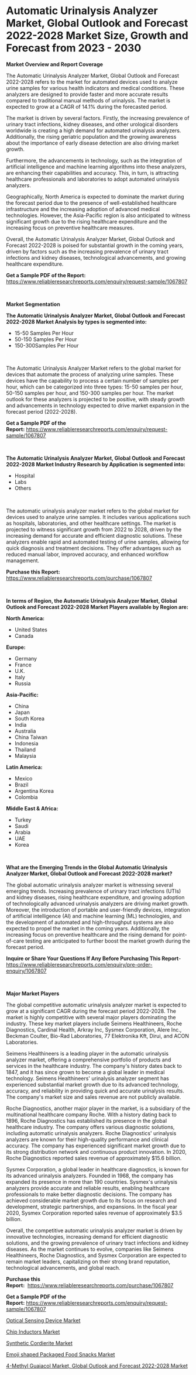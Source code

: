 <p><h1>Automatic Urinalysis Analyzer Market, Global Outlook and Forecast 2022-2028 Market Size, Growth and Forecast from 2023 - 2030</h1></p><p><strong>Market Overview and Report Coverage</strong></p>
<p><p>The Automatic Urinalysis Analyzer Market, Global Outlook and Forecast 2022-2028 refers to the market for automated devices used to analyze urine samples for various health indicators and medical conditions. These analyzers are designed to provide faster and more accurate results compared to traditional manual methods of urinalysis. The market is expected to grow at a CAGR of 14.1% during the forecasted period.</p><p>The market is driven by several factors. Firstly, the increasing prevalence of urinary tract infections, kidney diseases, and other urological disorders worldwide is creating a high demand for automated urinalysis analyzers. Additionally, the rising geriatric population and the growing awareness about the importance of early disease detection are also driving market growth.</p><p>Furthermore, the advancements in technology, such as the integration of artificial intelligence and machine learning algorithms into these analyzers, are enhancing their capabilities and accuracy. This, in turn, is attracting healthcare professionals and laboratories to adopt automated urinalysis analyzers.</p><p>Geographically, North America is expected to dominate the market during the forecast period due to the presence of well-established healthcare infrastructure and the increasing adoption of advanced medical technologies. However, the Asia-Pacific region is also anticipated to witness significant growth due to the rising healthcare expenditure and the increasing focus on preventive healthcare measures.</p><p>Overall, the Automatic Urinalysis Analyzer Market, Global Outlook and Forecast 2022-2028 is poised for substantial growth in the coming years, driven by factors such as the increasing prevalence of urinary tract infections and kidney diseases, technological advancements, and growing healthcare expenditure.</p></p>
<p><strong>Get a Sample PDF of the Report:</strong> <a href="https://www.reliableresearchreports.com/enquiry/request-sample/1067807">https://www.reliableresearchreports.com/enquiry/request-sample/1067807</a></p>
<p>&nbsp;</p>
<p><strong>Market Segmentation</strong></p>
<p><strong>The Automatic Urinalysis Analyzer Market, Global Outlook and Forecast 2022-2028 Market Analysis by types is segmented into:</strong></p>
<p><ul><li>15-50 Samples Per Hour</li><li>50-150 Samples Per Hour</li><li>150-300Samples Per Hour</li></ul></p>
<p>&nbsp;</p>
<p><p>The Automatic Urinalysis Analyzer Market refers to the global market for devices that automate the process of analyzing urine samples. These devices have the capability to process a certain number of samples per hour, which can be categorized into three types: 15-50 samples per hour, 50-150 samples per hour, and 150-300 samples per hour. The market outlook for these analyzers is projected to be positive, with steady growth and advancements in technology expected to drive market expansion in the forecast period (2022-2028).</p></p>
<p><strong>Get a Sample PDF of the Report:</strong>&nbsp;<a href="https://www.reliableresearchreports.com/enquiry/request-sample/1067807">https://www.reliableresearchreports.com/enquiry/request-sample/1067807</a></p>
<p>&nbsp;</p>
<p><strong>The Automatic Urinalysis Analyzer Market, Global Outlook and Forecast 2022-2028 Market Industry Research by Application is segmented into:</strong></p>
<p><ul><li>Hospital</li><li>Labs</li><li>Others</li></ul></p>
<p>&nbsp;</p>
<p><p>The automatic urinalysis analyzer market refers to the global market for devices used to analyze urine samples. It includes various applications such as hospitals, laboratories, and other healthcare settings. The market is projected to witness significant growth from 2022 to 2028, driven by the increasing demand for accurate and efficient diagnostic solutions. These analyzers enable rapid and automated testing of urine samples, allowing for quick diagnosis and treatment decisions. They offer advantages such as reduced manual labor, improved accuracy, and enhanced workflow management.</p></p>
<p><strong>Purchase this Report:</strong>&nbsp; <a href="https://www.reliableresearchreports.com/purchase/1067807">https://www.reliableresearchreports.com/purchase/1067807</a></p>
<p>&nbsp;</p>
<p><strong>In terms of Region, the Automatic Urinalysis Analyzer Market, Global Outlook and Forecast 2022-2028 Market Players available by Region are:</strong></p>
<p>
    <p> <strong> North America: </strong>
        <ul>
            <li>United States</li>
            <li>Canada</li>
        </ul>
        </p> 
    <p> <strong> Europe: </strong>
        <ul>
            <li>Germany</li>
            <li>France</li>
            <li>U.K.</li>
            <li>Italy</li>
            <li>Russia</li>
        </ul>
        </p> 
    <p> <strong> Asia-Pacific: </strong>
        <ul>
            <li>China</li>
            <li>Japan</li>
            <li>South Korea</li>
            <li>India</li>
            <li>Australia</li>
            <li>China Taiwan</li>
            <li>Indonesia</li>
            <li>Thailand</li>
            <li>Malaysia</li>
        </ul>
        </p> 
    <p> <strong> Latin America: </strong>
        <ul>
            <li>Mexico</li>
            <li>Brazil</li>
            <li>Argentina Korea</li>
            <li>Colombia</li>
        </ul>
        </p> 
    <p> <strong> Middle East & Africa: </strong>
        <ul>
            <li>Turkey</li>
            <li>Saudi</li>
            <li>Arabia</li>
            <li>UAE</li>
            <li>Korea</li>
        </ul>
    </p>
    </p>
<p>&nbsp;</p>
<p><strong>What are the Emerging Trends in the Global Automatic Urinalysis Analyzer Market, Global Outlook and Forecast 2022-2028 market?</strong></p>
<p><p>The global automatic urinalysis analyzer market is witnessing several emerging trends. Increasing prevalence of urinary tract infections (UTIs) and kidney diseases, rising healthcare expenditure, and growing adoption of technologically advanced urinalysis analyzers are driving market growth. Moreover, the introduction of portable and user-friendly devices, integration of artificial intelligence (AI) and machine learning (ML) technologies, and the development of automated and high-throughput systems are also expected to propel the market in the coming years. Additionally, the increasing focus on preventive healthcare and the rising demand for point-of-care testing are anticipated to further boost the market growth during the forecast period.</p></p>
<p><strong>Inquire or Share Your Questions If Any Before Purchasing This Report</strong>- <a href="https://www.reliableresearchreports.com/enquiry/pre-order-enquiry/1067807">https://www.reliableresearchreports.com/enquiry/pre-order-enquiry/1067807</a></p>
<p>&nbsp;</p>
<p><strong>Major Market Players</strong></p>
<p><p>The global competitive automatic urinalysis analyzer market is expected to grow at a significant CAGR during the forecast period 2022-2028. The market is highly competitive with several major players dominating the industry. These key market players include Seimens Healthineers, Roche Diagnostics, Cardinal Health, Arkray Inc, Sysmex Corporation, Alere Inc., Beckman Coulter, Bio-Rad Laboratories, 77 Elektronika Kft, Dirui, and ACON Laboratories.</p><p>Seimens Healthineers is a leading player in the automatic urinalysis analyzer market, offering a comprehensive portfolio of products and services in the healthcare industry. The company's history dates back to 1847, and it has since grown to become a global leader in medical technology. Seimens Healthineers' urinalysis analyzer segment has experienced substantial market growth due to its advanced technology, accuracy, and reliability in providing quick and accurate urinalysis results. The company's market size and sales revenue are not publicly available.</p><p>Roche Diagnostics, another major player in the market, is a subsidiary of the multinational healthcare company Roche. With a history dating back to 1896, Roche Diagnostics has established its presence in the global healthcare industry. The company offers various diagnostic solutions, including automatic urinalysis analyzers. Roche Diagnostics' urinalysis analyzers are known for their high-quality performance and clinical accuracy. The company has experienced significant market growth due to its strong distribution network and continuous product innovation. In 2020, Roche Diagnostics reported sales revenue of approximately $15.6 billion.</p><p>Sysmex Corporation, a global leader in healthcare diagnostics, is known for its advanced urinalysis analyzers. Founded in 1968, the company has expanded its presence in more than 190 countries. Sysmex's urinalysis analyzers provide accurate and reliable results, enabling healthcare professionals to make better diagnostic decisions. The company has achieved considerable market growth due to its focus on research and development, strategic partnerships, and expansions. In the fiscal year 2020, Sysmex Corporation reported sales revenue of approximately $3.5 billion.</p><p>Overall, the competitive automatic urinalysis analyzer market is driven by innovative technologies, increasing demand for efficient diagnostic solutions, and the growing prevalence of urinary tract infections and kidney diseases. As the market continues to evolve, companies like Seimens Healthineers, Roche Diagnostics, and Sysmex Corporation are expected to remain market leaders, capitalizing on their strong brand reputation, technological advancements, and global reach.</p></p>
<p><strong>Purchase this Report:</strong>&nbsp;&nbsp;<a href="https://www.reliableresearchreports.com/purchase/1067807">https://www.reliableresearchreports.com/purchase/1067807</a></p>
<p></p>
<p><strong>Get a Sample PDF of the Report:</strong>&nbsp;<a href="https://www.reliableresearchreports.com/enquiry/request-sample/1067807">https://www.reliableresearchreports.com/enquiry/request-sample/1067807</a></p>
<p><p><a href="https://medium.com/@kennethjensen27/optical-sensing-device-market-size-growth-forecast-2023-2030-ec45145abab3">Optical Sensing Device Market</a></p><p><a href="https://medium.com/@donaldmendez2018/chip-inductors-market-size-growth-forecast-2023-2030-286376a507f4">Chip Inductors Market</a></p><p><a href="https://www.linkedin.com/pulse/synthetic-cordierite-market-size-share-amp-trends-analysis-ifnke/">Synthetic Cordierite Market</a></p><p><a href="https://www.reportprime.com/emoji-shaped-packaged-food-snacks-r6906">Emoji shaped Packaged Food Snacks Market</a></p><p><a href="https://github.com/JameTravis/Market-Research-Report-List-1/blob/main/4-methyl-guaiacol-market-global-outlook-and-forecast-2022-2028-market.md">4-Methyl Guaiacol Market, Global Outlook and Forecast 2022-2028 Market</a></p></p>